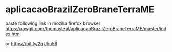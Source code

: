 # aplicacaoBrazilZeroBraneTerraME

paste following link in mozilla firefox browser
https://rawgit.com/thomasteal/aplicacaoBrazilZeroBraneTerraME/master/index.html

or
https://bit.ly/2qUhu56
